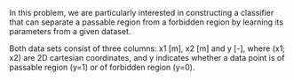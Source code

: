 In this problem, we are particularly interested in constructing a classifier that can separate a passable region from a forbidden region by learning its parameters from a given dataset.

Both data sets consist of three columns: x1 [m], x2 [m] and y [-], where (x1; x2) are 2D
cartesian coordinates, and y indicates whether a data point is of passable region (y=1) or of forbidden region (y=0).
